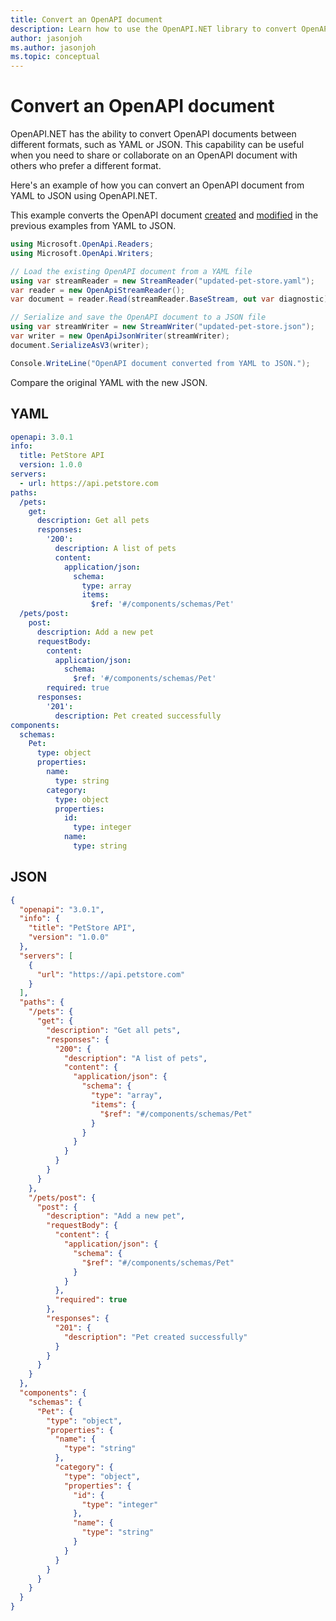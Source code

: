 ```yaml
---
title: Convert an OpenAPI document
description: Learn how to use the OpenAPI.NET library to convert OpenAPI documents between YAML and JSON.
author: jasonjoh
ms.author: jasonjoh
ms.topic: conceptual
---
```


# Convert an OpenAPI document

OpenAPI.NET has the ability to convert OpenAPI documents between different formats, such as YAML or JSON. This capability can be useful when you need to share or collaborate on an OpenAPI document with others who prefer a different format.

Here's an example of how you can convert an OpenAPI document from YAML to JSON using OpenAPI.NET.

This example converts the OpenAPI document [created](create-openapi.md) and [modified](modify-openapi.md) in the previous examples from YAML to JSON.

```csharp
using Microsoft.OpenApi.Readers;
using Microsoft.OpenApi.Writers;

// Load the existing OpenAPI document from a YAML file
using var streamReader = new StreamReader("updated-pet-store.yaml");
var reader = new OpenApiStreamReader();
var document = reader.Read(streamReader.BaseStream, out var diagnostic);

// Serialize and save the OpenAPI document to a JSON file
using var streamWriter = new StreamWriter("updated-pet-store.json");
var writer = new OpenApiJsonWriter(streamWriter);
document.SerializeAsV3(writer);

Console.WriteLine("OpenAPI document converted from YAML to JSON.");
```

Compare the original YAML with the new JSON.

## YAML

```yaml
openapi: 3.0.1
info:
  title: PetStore API
  version: 1.0.0
servers:
  - url: https://api.petstore.com
paths:
  /pets:
    get:
      description: Get all pets
      responses:
        '200':
          description: A list of pets
          content:
            application/json:
              schema:
                type: array
                items:
                  $ref: '#/components/schemas/Pet'
  /pets/post:
    post:
      description: Add a new pet
      requestBody:
        content:
          application/json:
            schema:
              $ref: '#/components/schemas/Pet'
        required: true
      responses:
        '201':
          description: Pet created successfully
components:
  schemas:
    Pet:
      type: object
      properties:
        name:
          type: string
        category:
          type: object
          properties:
            id:
              type: integer
            name:
              type: string
```

## JSON

```json
{
  "openapi": "3.0.1",
  "info": {
    "title": "PetStore API",
    "version": "1.0.0"
  },
  "servers": [
    {
      "url": "https://api.petstore.com"
    }
  ],
  "paths": {
    "/pets": {
      "get": {
        "description": "Get all pets",
        "responses": {
          "200": {
            "description": "A list of pets",
            "content": {
              "application/json": {
                "schema": {
                  "type": "array",
                  "items": {
                    "$ref": "#/components/schemas/Pet"
                  }
                }
              }
            }
          }
        }
      }
    },
    "/pets/post": {
      "post": {
        "description": "Add a new pet",
        "requestBody": {
          "content": {
            "application/json": {
              "schema": {
                "$ref": "#/components/schemas/Pet"
              }
            }
          },
          "required": true
        },
        "responses": {
          "201": {
            "description": "Pet created successfully"
          }
        }
      }
    }
  },
  "components": {
    "schemas": {
      "Pet": {
        "type": "object",
        "properties": {
          "name": {
            "type": "string"
          },
          "category": {
            "type": "object",
            "properties": {
              "id": {
                "type": "integer"
              },
              "name": {
                "type": "string"
              }
            }
          }
        }
      }
    }
  }
}
```

